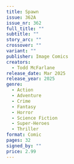 ```yaml
---
title: Spawn
issue: 362A
issue_nr: 362
full_title: ""
subtitle: ""
story_arc: ""
crossover: ""
variant: ""
publisher: Image Comics
creators:
  - Todd McFarlane
release_date: Mar 2025
release_year: 2025
genre:
  - Action
  - Adventure
  - Crime
  - Fantasy
  - Horror
  - Science Fiction
  - Super-Heroes
  - Thriller
format: Comic
pages: 32
signed_by: ""
price: 2.99
---
```

